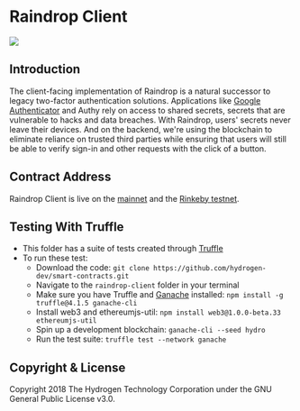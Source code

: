 # Raindrop Client
<img src="https://www.hydrogenplatform.com/images/logo_hydro.png">

## Introduction
The client-facing implementation of Raindrop is a natural successor to legacy two-factor authentication solutions. Applications like [Google Authenticator](https://en.wikipedia.org/wiki/Google_Authenticator) and Authy rely on access to shared secrets, secrets that are vulnerable to hacks and data breaches. With Raindrop, users' secrets never leave their devices. And on the backend, we're using the blockchain to eliminate reliance on trusted third parties while ensuring that users will still be able to verify sign-in and other requests with the click of a button.

## Contract Address
Raindrop Client is live on the [mainnet](https://etherscan.io/address/0xdf9ecafee99e2954df6258ef85f18cf88462f452) and the [Rinkeby testnet](https://rinkeby.etherscan.io/address/0xf0fbbc0d388d7ed16a02609f639ca049ff28f3ec).

## Testing With Truffle
- This folder has a suite of tests created through [Truffle](https://github.com/trufflesuite/truffle)
- To run these test:
  - Download the code: `git clone https://github.com/hydrogen-dev/smart-contracts.git`
  - Navigate to the `raindrop-client` folder in your terminal
  - Make sure you have Truffle and [Ganache](https://github.com/trufflesuite/ganache-cli) installed: `npm install -g truffle@4.1.5 ganache-cli`
  - Install web3 and ethereumjs-util: `npm install web3@1.0.0-beta.33 ethereumjs-util`
  - Spin up a development blockchain: `ganache-cli --seed hydro`
  - Run the test suite: `truffle test --network ganache`

## Copyright & License
Copyright 2018 The Hydrogen Technology Corporation under the GNU General Public License v3.0.
